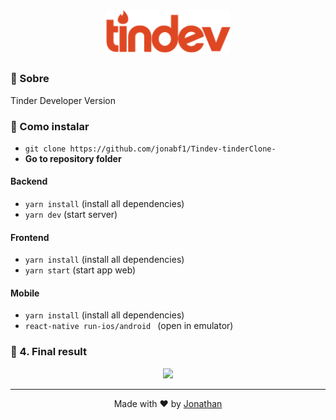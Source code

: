 <h1 align="center">
<img src="frontend/src/assets/logo.svg" width="200px"/>
</h1>

### :rocket: Sobre
Tinder Developer Version

### :rocket: Como instalar
- `git clone https://github.com/jonabf1/Tindev-tinderClone-`
- **Go to repository folder**

#### Backend
- `yarn install` (install all dependencies)
- `yarn dev` (start server)

#### Frontend
- `yarn install` (install all dependencies)
- `yarn start` (start app web)

#### Mobile
- `yarn install` (install all dependencies)
- `react-native run-ios/android ` (open in emulator)

### :rocket: 4. Final result

<p align="center">
<img src="https://res.cloudinary.com/jonabf1/video/upload/v1574228530/Jonathan_Barros_Franco_LinkedIn_1_ilnzqu.gif"/>
</p>

<hr/>

<p align="center">
Made with ♥ by <a href="https://www.linkedin.com/in/jonathan-barros-franco">Jonathan</a>
</p>

